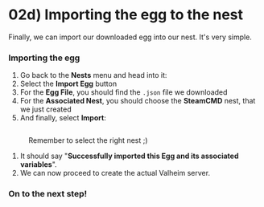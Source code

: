 # 02d) Importing the egg to the nest

Finally, we can import our downloaded egg into our nest. It's very simple.

### Importing the egg

1. Go back to the **Nests** menu and head into it: <img src="https://i.imgur.com/uONZqY1.png" alt="" data-size="line">
2. Select the **Import Egg** button <img src="https://i.imgur.com/iSaVttS.png" alt="" data-size="line">
3. For the **Egg File**, you should find the `.json` file we downloaded
4. For the **Associated Nest**, you should choose the **SteamCMD** nest, that we just created
5. And finally, select **Import**: <img src="https://i.imgur.com/WKXpmxL.png" alt="" data-size="line">

<figure><img src="https://i.imgur.com/IP2G88o.gif" alt=""><figcaption><p>Remember to select the right nest ;)</p></figcaption></figure>

1. It should say "**Successfully imported this Egg and its associated variables**".
2. We can now proceed to create the actual Valheim server.

### On to the next step!
